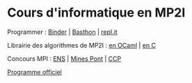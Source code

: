 # Cours d'informatique en MP2I

Programmer : [Binder](https://mybinder.org/v2/gh/fortierq/mp2i-binder/main?urlpath=git-pull%3Frepo%3Dhttps%253A%252F%252Fgithub.com%252Ffortierq%252Fmp2i-2021%26urlpath%3Dlab%252Ftree%252Fmp2i-2021%252F%26branch%3Dmain) | [Basthon](https://notebook.basthon.fr/ocaml) | [repl.it](https://replit.com/languages/c)

Librairie des algorithmes de MP2I : [en OCaml](https://github.com/fortierq/mp2i-library-ocaml) | [en C](https://github.com/fortierq/mp2i-library-c)  

Concours MPI : [ENS](https://diplome.di.ens.fr/informatique-ens) | [Mines Pont](https://www.concoursminesponts.fr/resources/pre%CC%81-Notice-MPI-2023-V1.0.pdf) | [CCP](https://www.concours-commun-inp.fr/fr/epreuves/les-epreuves-ecrites.html)

[Programme officiel](https://prepas.org/index.php?document=73)

<script src="https://cdnjs.cloudflare.com/ajax/libs/jquery/3.6.0/jquery.js"></script>
<script src="https://cdnjs.cloudflare.com/ajax/libs/lodash.js/4.17.21/lodash.js"></script>
<script src="https://cdnjs.cloudflare.com/ajax/libs/backbone.js/1.4.0/backbone.js"></script>
<script src="https://cdnjs.cloudflare.com/ajax/libs/jointjs/3.4.4/joint.js"></script>

<body>
    <div id="graph" style="height: 1600px; width: 1600px;"></div>
    <script src="graph_mp2i/graph.js"></script>
</body>

